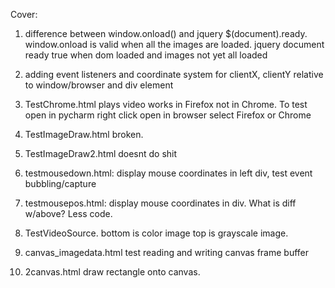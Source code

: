 Cover: 
1) difference between window.onload() and jquery $(document).ready. window.onload is valid when all the images are loaded. jquery document ready true when dom loaded and images not yet all loaded
2) adding event listeners and coordinate system for clientX, clientY relative to window/browser and div element



1) TestChrome.html plays video works in Firefox not in Chrome. To test open in pycharm right click open in browser select Firefox or Chrome
2) TestImageDraw.html broken. 
3) TestImageDraw2.html doesnt do shit
4) testmousedown.html: display mouse coordinates in left div, test event bubbling/capture
5) testmousepos.html: display mouse coordinates in div. What is diff w/above? Less code. 
6) TestVideoSource. bottom is color image top is grayscale image. 
7) canvas_imagedata.html test reading and writing canvas frame buffer
8) 2canvas.html draw rectangle onto canvas. 


